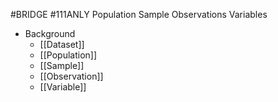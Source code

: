 #BRIDGE #111ANLY 
Population
Sample
Observations
Variables

* Background
	* [[Dataset]]
	* [[Population]]
	* [[Sample]]
	* [[Observation]]
	* [[Variable]]